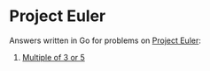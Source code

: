 # Project Euler

Answers written in Go for problems on [Project Euler](https://projecteuler.net):

1. [Multiple of 3 or 5](https://github.com/martins-vds/project-euler/blob/master/01-multiples-of-3-or-5/README.md)
